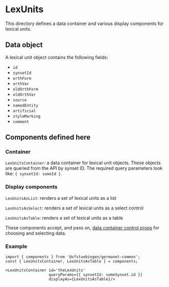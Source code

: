 # LexUnits

This directory defines a data container and various display components
for lexical units.

## Data object

A lexical unit object contains the following fields:

  - `id`
  - `synsetId`
  - `orthForm`
  - `orthVar`
  - `oldOrthForm`
  - `oldOrthVar`
  - `source`
  - `namedEntity`
  - `artificial`
  - `styleMarking`
  - `comment`

## Components defined here

### Container

`LexUnitsContainer`: a data container for lexical unit objects.
These objects are queried from the API by synset ID.
The required query parameters look like: `{ synsetId: someId }`.

### Display components

`LexUnitsAsList`: renders a set of lexical units as a list 

`LexUnitsAsSelect`: renders a set of lexical units as a select control

`LexUnitsAsTable`: renders a set of lexical units as a table 

These components accept, and pass on, [data container control
props](../DataContainer#user-content-selecting-and-choosing-data-objects) for choosing and selecting data.

### Example

```
import { components } from '@sfstuebingen/germanet-common';
const { LexUnitsContainer, LexUnitsAsTable } = components;

<LexUnitsContainer id='theLexUnits'
                   queryParams={{ synsetId: someSynset.id }}
                   displayAs={LexUnitsAsTable}/>
```
